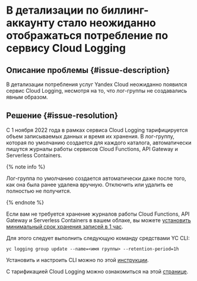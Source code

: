 # В детализации по биллинг-аккаунту стало неожиданно отображаться потребление по сервису Cloud Logging

## Описание проблемы {#issue-description}

В детализации потребления услуг Yandex Cloud неожиданно появился сервис Cloud Logging, несмотря на то, что лог-группы не создавались явным образом.

## Решение {#issue-resolution}
С 1 ноября 2022 года в рамках сервиса Cloud Logging тарифицируется объем записываемых данных и время их хранения. В лог-группу, которая по умолчанию создается для каждого каталога, автоматически пишутся журналы работы сервисов Cloud Functions, API Gateway и Serverless Containers.

{% note info %}

Лог-группа по умолчанию создается автоматически даже после того, как она была ранее удалена вручную. Отключить или удалить ее полностью не получится.

{% endnote %}

Если вам не требуется хранение журналов работы Cloud Functions, API Gateway и Serverless Containers в вашем облаке, вы можете [установить минимальный срок хранения записей в 1 час](../../../logging/operations/retention-period.md). 

Для этого следует выполнить следующую команду средствами YC CLI:

```
yc logging group update --name=<имя группы> --retention-period=1h
```
Установить и настроить CLI можно по этой [инструкции](../../../cli/quickstart.md).

С тарификацией Cloud Logging можно ознакомиться на этой [странице](../../../logging/pricing.md).